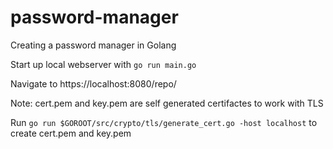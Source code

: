 # password-manager
Creating a password manager in Golang

Start up local webserver with `go run main.go`

Navigate to https://localhost:8080/repo/

Note: cert.pem and key.pem are self generated certifactes to work with TLS

Run `go run $GOROOT/src/crypto/tls/generate_cert.go -host localhost` to create cert.pem and key.pem
